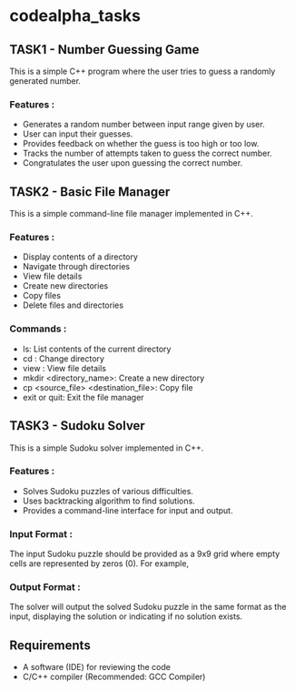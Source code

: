 # codealpha_tasks



## TASK1 - Number Guessing Game
This is a simple C++ program where the user tries to guess a randomly generated number.
### Features :
- Generates a random number between input range given by user.
- User can input their guesses.
- Provides feedback on whether the guess is too high or too low.
- Tracks the number of attempts taken to guess the correct number.
- Congratulates the user upon guessing the correct number.
  

## TASK2 - Basic File Manager
This is a simple command-line file manager implemented in C++.
### Features :
- Display contents of a directory
- Navigate through directories
- View file details 
- Create new directories
- Copy files
- Delete files and directories
### Commands :
- ls: List contents of the current directory
- cd <directory>: Change directory
- view <filename>: View file details
- mkdir <directory_name>: Create a new directory
- cp <source_file> <destination_file>: Copy file
- exit or quit: Exit the file manager
  
  
## TASK3 - Sudoku Solver
This is a simple Sudoku solver implemented in C++.
### Features :
- Solves Sudoku puzzles of various difficulties.
- Uses backtracking algorithm to find solutions.
- Provides a command-line interface for input and output.

### Input Format :
The input Sudoku puzzle should be provided as a 9x9 grid where empty cells are represented by zeros (0).
For example,

### Output Format :
The solver will output the solved Sudoku puzzle in the same format as the input, displaying the solution or indicating if no solution exists.

## Requirements
- A software (IDE) for reviewing the code
- C/C++ compiler (Recommended: GCC Compiler)
